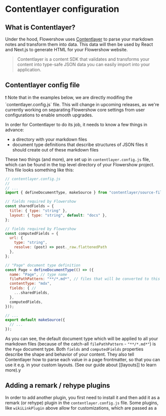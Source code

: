 # Contentlayer configuration

## What is Contentlayer?

Under the hood, Flowershow uses [Contentlayer](https://www.contentlayer.dev/) to parse your markdown notes and transform them into data. This data will then be used by React and Next.js to generate HTML for your Flowershow website.

>Contentlayer is a content SDK that validates and transforms your content into type-safe JSON data you can easily import into your application.

## Contentlayer config file

<div className="border-2 border-slate-400 rounded-md px-4 mb-2">
❗ Note that in the examples below, we are directly modifing the `contentlayer.config.js` file. This will change in upcoming releases, as we're currently working on separating Flowershow core settings from user configurations to enable smooth upgrades.
</div>

In order for Contentlayer to do its job, it needs to know a few things in advance:
- a directory with your markdown files
- document type definitions that describe structures of JSON files it should create out of these markdown files

These two things (and more), are set up in `contentlayer.config.js` file, which can be found in the top level directory of your Flowershow project. This file looks something like this:

```js
// contentlayer.config.js
//
// ...
import { defineDocumentType, makeSource } from "contentlayer/source-files";

// fields required by Flowershow
const sharedFields = {
  title: { type: "string" },
  layout: { type: "string", default: "docs" },
};

// fields required by Flowershow
const computedFields = {
  url: {
    type: "string",
    resolve: (post) => post._raw.flattenedPath
  },
};

// "Page" document type definition
const Page = defineDocumentType(() => ({
  name: "Page", // type name
  filePathPattern: "**/*.md*", // files that will be converted to this type's shape
  contentType: "mdx",
  fields: { // 
    ...sharedFields,
  },
  computedFields,
}));

// ...
export default makeSource({
  // ...
});

```

As you can see, the default document type which will be applied to all your markdown files (because of the catch-all `filePathPattern` - `"**/*.md*"`) is the `Page` document type. Both `fields` and `computedFields` properties describe the shape and behavior of your content. They also tell Contentlayer how to parse each value in a page frontmatter, so that you can use it e.g. in your custom layouts. (See our guide about [[layouts]] to learn more).y

## Adding a remark / rehype plugins

In order to add another plugin, you first need to install it and then add it as a remark (or rehype) plugin in the `contentlayer.config.js` file. Some plugins, like `wikiLinkPlugin` above allow for customizations, which are passed as a 